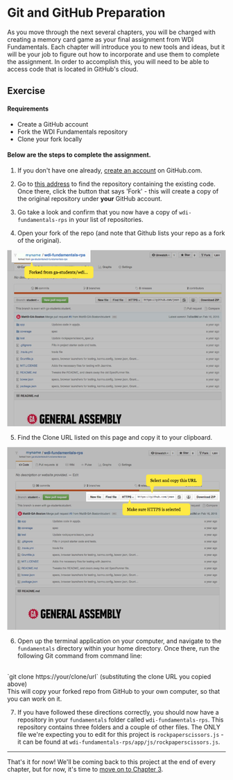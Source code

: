 # Git and GitHub Preparation

As you move through the next several chapters, you will be charged with creating a memory card game as your final assignment from WDI Fundamentals. Each chapter will introduce you to new tools and ideas, but it will be your job to figure out how to incorporate and use them to complete the assignment. In order to accomplish this, you will need to be able to access code that is located in GitHub's cloud.

## Exercise

#### Requirements

- Create a GitHub account
- Fork the WDI Fundamentals repository
- Clone your fork locally

#### Below are the steps to complete the assignment.

1. If you don't have one already, [create an account](07_exercise.md) on GitHub.com.

2. Go to [this address](https://github.com/ga-students/wdi-fundamentals-rps) to find the repository containing the existing code.
  Once there, click the button that says 'Fork' - this will create a copy of the original repository under **your** GitHub account.

3. Go take a look and confirm that you now have a copy of `wdi-fundamentals-rps` in your list of repositories.

4. Open your fork of the repo (and note that Github lists your repo as a fork of the original).

  ![Image showing "forked from ga-students/wdi-fundamentals-rps"](../assets/chapter2/clone_ga-students.png)

5. Find the Clone URL listed on this page and copy it to your clipboard.

  ![Image showing "clone HTTP address"](../assets/chapter2/clone_http.png)

6. Open up the terminal application on your computer, and navigate to the `fundamentals` directory within your home directory.
  Once there, run the following Git command from command line:
<br>
`git clone https://your/clone/url` (substituting the clone URL you copied above)
<br>
  This will copy your forked repo from GitHub to your own computer, so that you can work on it.

7. If you have followed these directions correctly, you should now have a repository in your `fundamentals` folder called `wdi-fundamentals-rps`. This repository contains three folders and a couple of other files.  The ONLY file we're expecting you to edit for this project is `rockpaperscissors.js` - it can be found at `wdi-fundamentals-rps/app/js/rockpaperscissors.js`.

---

That's it for now! We'll be coming back to this project at the end of every chapter, but for now, it's time to [move on to Chapter 3](../03_chapter/intro.md).